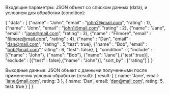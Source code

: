 
Входящие параметры:
JSON объект со списком данных (data), и условием для обработки (condition):

{
    "data" : [
        {"name" : "John", "email" : "john2@mail.com", "rating" : 1},
        {"name" : "John", "email" : "john1@mail.com", "rating" : 2},
        {"name" : "Jane", "email" : "jane@mail.com", "rating" : 3},
        {"name" : "Filmore", "email" : "filmore@mail.com", "rating" : 4},
        {"name" : "Dan", "email" : "dan@mail.com", "rating" : 5,"test": true},
        {"name" : "Bob", "email" : "bob@mail.com","rating" : 6, "test": false},
    ],
    "condition" : {
        "include" : [{"name" : "John"}, {"name": "Bob"}, {"name": "Jane"},{"test":true}],
        "exclude" : [{"test" : false},{"name" : "John"}],
        "sort_by" : ["rating"]
    }
}

Выходные данные:
JSON объект с данными полученными после применения условия обработки (result):
{
  result: [
    { name: 'Jane', email: 'jane@mail.com', rating: 3 },
    { name: 'Dan', email: 'dan@mail.com', rating: 5, test: true }
  ]
}
